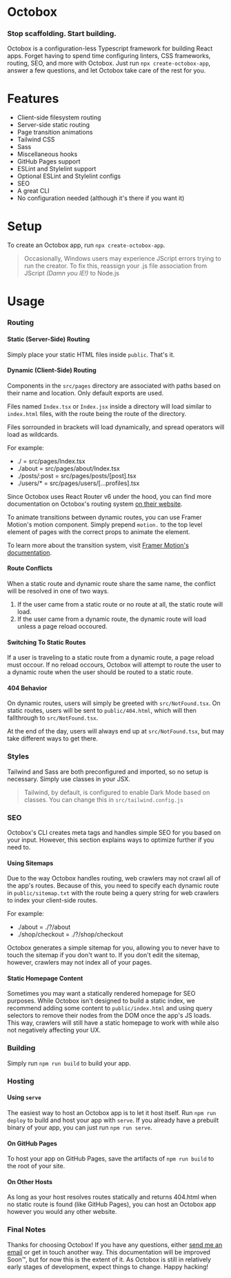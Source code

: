 # Octobox
### Stop scaffolding. Start building.
Octobox is a configuration-less Typescript framework for building React apps. Forget having to spend time configuring linters, CSS frameworks, routing, SEO, and more with Octobox. Just run `npx create-octobox-app`, answer a few questions, and let Octobox take care of the rest for you.

# Features
* Client-side filesystem routing
* Server-side static routing
* Page transition animations
* Tailwind CSS
* Sass
* Miscellaneous hooks
* GitHub Pages support
* ESLint and Stylelint support
* Optional ESLint and Stylelint configs
* SEO
* A great CLI
* No configuration needed (although it's there if you want it)

# Setup
To create an Octobox app, run `npx create-octobox-app`.
> Occasionally, Windows users may experience JScript errors trying to run the creator. To fix this, reassign your .js file association from JScript *(Damn you IE!)* to Node.js

# Usage

### Routing

#### Static (Server-Side) Routing
Simply place your static HTML files inside `public`. That's it.

#### Dynamic (Client-Side) Routing
Components in the `src/pages` directory are associated with paths based on their name and location. Only default exports are used.

Files named `Index.tsx` or `Index.jsx` inside a directory will load similar to `index.html` files, with the route being the route of the directory.

Files sorrounded in brackets will load dynamically, and spread operators will load as wildcards.

For example:
* ./ = src/pages/Index.tsx
* ./about = src/pages/about/Index.tsx
* ./posts/:post = src/pages/posts/[post].tsx
* ./users/* = src/pages/users/[...profiles].tsx

Since Octobox uses React Router v6 under the hood, you can find more documentation on Octobox's routing system [on their website](https://reactrouter.com/docs/en/v6).

To animate transitions between dynamic routes, you can use Framer Motion's motion component. Simply prepend `motion.` to the top level element of pages with the correct props to animate the element.

To learn more about the transition system, visit [Framer Motion's documentation](https://www.framer.com/motion/).

#### Route Conflicts
When a static route and dynamic route share the same name, the conflict will be resolved in one of two ways.
1. If the user came from a static route or no route at all, the static route will load.
2. If the user came from a dynamic route, the dynamic route will load unless a page reload occoured.

#### Switching To Static Routes
If a user is traveling to a static route from a dynamic route, a page reload must occour. If no reload occours, Octobox will attempt to route the user to a dynamic route when the user should be routed to a static route.

#### 404 Behavior
On dynamic routes, users will simply be greeted with `src/NotFound.tsx`. On static routes, users will be sent to `public/404.html`, which will then fallthrough to `src/NotFound.tsx`.

At the end of the day, users will always end up at `src/NotFound.tsx`, but may take different ways to get there.

### Styles
Tailwind and Sass are both preconfigured and imported, so no setup is necessary. Simply use classes in your JSX.
> Tailwind, by default, is configured to enable Dark Mode based on classes. You can change this in `src/tailwind.config.js`

### SEO
Octobox's CLI creates meta tags and handles simple SEO for you based on your input. However, this section explains ways to optimize further if you need to.

#### Using Sitemaps
Due to the way Octobox handles routing, web crawlers may not crawl all of the app's routes. Because of this, you need to specify each dynamic route in `public/sitemap.txt` with the route being a query string for web crawlers to index your client-side routes.

For example:
* ./about = ./?/about
* ./shop/checkout = ./?/shop/checkout

Octobox generates a simple sitemap for you, allowing you to never have to touch the sitemap if you don't want to. If you don't edit the sitemap, however, crawlers may not index all of your pages.

#### Static Homepage Content
Sometimes you may want a statically rendered homepage for SEO purposes. While Octobox isn't designed to build a static index, we recommend adding some content to `public/index.html` and using query selectors to remove their nodes from the DOM once the app's JS loads. This way, crawlers will still have a static homepage to work with while also not negatively affecting your UX.

### Building
Simply run `npm run build` to build your app.

### Hosting

#### Using `serve`
The easiest way to host an Octobox app is to let it host itself. Run `npm run deploy` to build and host your app with `serve`. If you already have a prebuilt binary of your app, you can just run `npm run serve`.

#### On GitHub Pages
To host your app on GitHub Pages, save the artifacts of `npm run build` to the root of your site.

#### On Other Hosts
As long as your host resolves routes statically and returns 404.html when no static route is found (like GitHub Pages), you can host an Octobox app however you would any other website.

### Final Notes
Thanks for choosing Octobox! If you have any questions, either [send me an email](mailto:me@thomasricci.dev) or get in touch another way. This documentation will be improved Soon™, but for now this is the extent of it. As Octobox is still in relatively early stages of development, expect things to change. Happy hacking!
